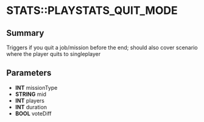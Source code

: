 # STATS::PLAYSTATS_QUIT_MODE

## Summary
Triggers if you quit a job/mission before the end; should also cover scenario where the player quits to singleplayer

## Parameters
* **INT** missionType
* **STRING** mid
* **INT** players
* **INT** duration
* **BOOL** voteDiff